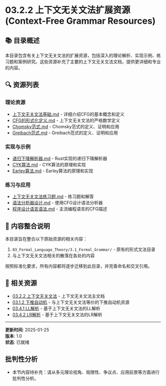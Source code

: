 # 03.2.2 上下文无关文法扩展资源 (Context-Free Grammar Resources)

## 📚 目录概述

本目录包含有关上下文无关文法的扩展资源，包括深入的理论解析、实现示例、练习题和案例研究。这些资源补充了主要的上下文无关文法文档，提供更详细和专业的内容。

## 🔍 资源列表

### 理论资源

- [上下文无关文法基础.md](./上下文无关文法基础.md) - 详细介绍CFG的基本概念和定义
- [CFG的形式化定义.md](./CFG的形式化定义.md) - 上下文无关文法的严格数学定义
- [Chomsky范式.md](./Chomsky范式.md) - Chomsky范式的定义、证明和应用
- [Greibach范式.md](./Greibach范式.md) - Greibach范式的定义、证明和应用

### 实现与示例

- [递归下降解析器.md](./递归下降解析器.md) - Rust实现的递归下降解析器
- [CYK算法.md](./CYK算法.md) - CYK算法的原理和实现
- [Earley算法.md](./Earley算法.md) - Earley算法的原理和实现

### 练习与应用

- [上下文无关文法练习题.md](./上下文无关文法练习题.md) - 练习题和解答
- [语法分析器设计.md](./语法分析器设计.md) - 使用CFG设计语法分析器
- [程序设计语言语法.md](./程序设计语言语法.md) - 主流编程语言的CFG描述

## 🔄 内容整合说明

本目录旨在整合以下原始资源的相关内容：

1. `03_Formal_Language_Theory/3.1_Formal_Grammar/` - 原有的形式文法目录
2. 与上下文无关文法相关的散落在各处的内容

按照标准化要求，所有内容都将逐步迁移到此目录，并完善命名和交叉引用。

## 🔗 相关资源

- [03.2.2 上下文无关文法](../03.2.2_Context_Free_Grammar.md) - 上下文无关文法主文档
- [03.1.2 下推自动机](../../03.1_Automata_Theory/03.1.2_Pushdown_Automata.md) - 与上下文无关文法等价的下推自动机资源
- [03.4.1 LL解析](../../03.4_Parsing_Theory/03.4.1_LL_Parsing.md) - 基于上下文无关文法的LL解析
- [03.4.2 LR解析](../../03.4_Parsing_Theory/03.4.2_LR_Parsing.md) - 基于上下文无关文法的LR解析

---

**更新时间**: 2025-01-25  
**版本**: 1.0  
**状态**: 已就绪

## 批判性分析

- 本节内容待补充：请从多元理论视角、局限性、争议点、应用前景等方面进行批判性分析。
